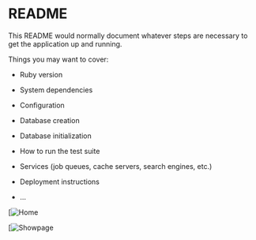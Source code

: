 # README

This README would normally document whatever steps are necessary to get the
application up and running.

Things you may want to cover:

* Ruby version

* System dependencies

* Configuration

* Database creation

* Database initialization

* How to run the test suite

* Services (job queues, cache servers, search engines, etc.)

* Deployment instructions

* ...



[![](https://github.com/MalenkavanOmmen/songdb/blob/master/app/assets/images/Screenshot%20from%202016-11-20%2021-21-28.png?raw=true "Home")

[![](https://github.com/MalenkavanOmmen/songdb/blob/master/app/assets/images/Screenshot%20from%202016-11-20%2021-27-36.png?raw=true "Showpage")
